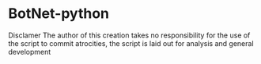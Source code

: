 # BotNet-python

Disclamer
The author of this creation takes no responsibility for the use of the script to commit atrocities, the script is laid out for analysis and general development

